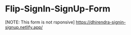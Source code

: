 # Flip-SignIn-SignUp-Form
[NOTE: This form is not rsponsive]
https://dhirendra-signin-signup.netlify.app/
